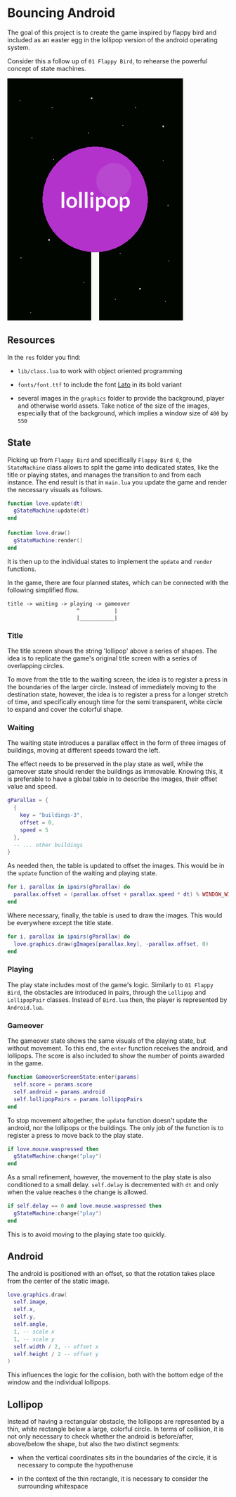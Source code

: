 # Bouncing Android

The goal of this project is to create the game inspired by flappy bird and included as an easter egg in the lollipop version of the android operating system.

Consider this a follow up of `01 Flappy Bird`, to rehearse the powerful concept of state machines.

![A few frames from the demo "Bouncing Android"](https://github.com/borntofrappe/game-development/blob/master/Practice/Bouncing%20Android/bouncing-android.gif)

## Resources

In the `res` folder you find:

- `lib/class.lua` to work with object oriented programming

- `fonts/font.ttf` to include the font [Lato](https://fonts.google.com/specimen/Lato) in its bold variant

- several images in the `graphics` folder to provide the background, player and otherwise world assets. Take notice of the size of the images, especially that of the background, which implies a window size of `400` by `550`

## State

Picking up from `Flappy Bird` and specifically `Flappy Bird 8`, the `StateMachine` class allows to split the game into dedicated states, like the title or playing states, and manages the transition to and from each instance. The end result is that in `main.lua` you update the game and render the necessary visuals as follows.

```lua
function love.update(dt)
  gStateMachine:update(dt)
end

function love.draw()
  gStateMachine:render()
end
```

It is then up to the individual states to implement the `update` and `render` functions.

In the game, there are four planned states, which can be connected with the following simplified flow.

```text
title -> waiting -> playing -> gameover
                      ^           |
                      |___________|
```

### Title

The title screen shows the string 'lollipop' above a series of shapes. The idea is to replicate the game's original title screen with a series of overlapping circles.

To move from the title to the waiting screen, the idea is to register a press in the boundaries of the larger circle. Instead of immediately moving to the destination state, however, the idea is to register a press for a longer stretch of time, and specifically enough time for the semi transparent, white circle to expand and cover the colorful shape.

### Waiting

The waiting state introduces a parallax effect in the form of three images of buildings, moving at different speeds toward the left.

The effect needs to be preserved in the play state as well, while the gameover state should render the buildings as immovable. Knowing this, it is preferable to have a global table in to describe the images, their offset value and speed.

```lua
gParallax = {
  {
    key = "buildings-3",
    offset = 0,
    speed = 5
  },
  -- ... other buildings
}
```

As needed then, the table is updated to offset the images. This would be in the `update` function of the waiting and playing state.

```lua
for i, parallax in ipairs(gParallax) do
  parallax.offset = (parallax.offset + parallax.speed * dt) % WINDOW_WIDTH
end
```

Where necessary, finally, the table is used to draw the images. This would be everywhere except the title state.

```lua
for i, parallax in ipairs(gParallax) do
  love.graphics.draw(gImages[parallax.key], -parallax.offset, 0)
end
```

### Playing

The play state includes most of the game's logic. Similarly to `01 Flappy Bird`, the obstacles are introduced in pairs, through the `Lollipop` and `LollipopPair` classes. Instead of `Bird.lua` then, the player is represented by `Android.lua`.

### Gameover

The gameover state shows the same visuals of the playing state, but without movement. To this end, the `enter` function receives the android, and lollipops. The score is also included to show the number of points awarded in the game.

```lua
function GameoverScreenState:enter(params)
  self.score = params.score
  self.android = params.android
  self.lollipopPairs = params.lollipopPairs
end
```

To stop movement altogether, the `update` function doesn't update the android, nor the lollipops or the buildings. The only job of the function is to register a press to move back to the play state.

```lua
if love.mouse.waspressed then
  gStateMachine:change("play")
end
```

As a small refinement, however, the movement to the play state is also conditioned to a small delay. `self.delay` is decremented with `dt` and only when the value reaches `0` the change is allowed.

```lua
if self.delay == 0 and love.mouse.waspressed then
  gStateMachine:change("play")
end
```

This is to avoid moving to the playing state too quickly.

## Android

The android is positioned with an offset, so that the rotation takes place from the center of the static image.

```lua
love.graphics.draw(
  self.image,
  self.x,
  self.y,
  self.angle,
  1, -- scale x
  1, -- scale y
  self.width / 2, -- offset x
  self.height / 2 -- offset y
)
```

This influences the logic for the collision, both with the bottom edge of the window and the individual lollipops.

## Lollipop

Instead of having a rectangular obstacle, the lollipops are represented by a thin, white rectangle below a large, colorful circle. In terms of collision, it is not only necessary to check whether the android is before/after, above/below the shape, but also the two distinct segments:

- when the vertical coordinates sits in the boundaries of the circle, it is necessary to compute the hypothenuse

- in the context of the thin rectangle, it is necessary to consider the surrounding whitespace
